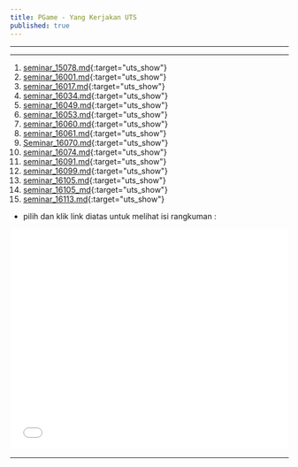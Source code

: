 ```yaml
---
title: PGame - Yang Kerjakan UTS 
published: true
---
```

***
***

1. [seminar_15078.md](assets/extmd/seminar_15078.md.html){:target="uts_show"}
1. [seminar_16001.md](assets/extmd/seminar_16001.md.html){:target="uts_show"}
1. [seminar_16017.md](assets/extmd/seminar_16017.md.html){:target="uts_show"}
1. [seminar_16034.md](assets/extmd/seminar_16034.md.html){:target="uts_show"}
1. [seminar_16049.md](assets/extmd/seminar_16049.md.html){:target="uts_show"}
1. [seminar_16053.md](assets/extmd/seminar_16053.md.html){:target="uts_show"}
1. [seminar_16060.md](assets/extmd/seminar_16060.md.html){:target="uts_show"}
1. [seminar_16061.md](assets/extmd/seminar_16061.md.html){:target="uts_show"}
1. [Seminar_16070.md](assets/extmd/Seminar_16070.md.html){:target="uts_show"}
1. [seminar_16074.md](assets/extmd/seminar_16074.md.html){:target="uts_show"}
1. [seminar_16091.md](assets/extmd/seminar_16091.md.html){:target="uts_show"}
1. [seminar_16099.md](assets/extmd/seminar_16099.md.html){:target="uts_show"}
1. [seminar_16105.md](assets/extmd/seminar_16105.md.html){:target="uts_show"}
1. [seminar_16105_md](assets/extmd/seminar_16105_md.html){:target="uts_show"}
1. [seminar_16113.md](assets/extmd/seminar_16113.md.html){:target="uts_show"}

* pilih dan klik link diatas untuk melihat isi rangkuman :  

<!--11. [CLICK ME](assets/extmd/seminar_16113.md.html){: #custom-id onclick="myJsFunc();" target="uts_show"}-->

<iframe allowtransparency="true" style="background-color: Gray;" name="uts_show" width="100%" height="400" src="assets/extmd/Seminar_16070.md.html" frameborder="0" allowfullscreen="allowfullscreen"></iframe>



*** 

